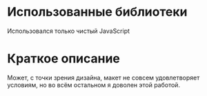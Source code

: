 # Использованные библиотеки 

Использовался только чистый JavaScript

# Краткое описание

Может, с точки зрения дизайна, макет не совсем удовлетворяет условиям, но во всём остальном я доволен этой работой.
